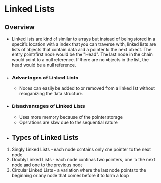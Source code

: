 # Linked Lists

## Overview
- Linked lists are kind of similar to arrays but instead of being stored in a specific location with a index that you can traverse with, linked lists are lists of objects that contain data and a pointer to the next object. The entry point/first node would be the "Head". The last node in the chain would point to a null reference. If there are no objects in the list, the head would be a null reference.

- ### Advantages of Linked Lists
    - Nodes can easily be added to or removed from a linked list without reorganizing the data structure.

- ### Disadvantages of Linked Lists
    - Uses more memory because of the pointer storage
    - Operations are slow due to the sequential nature

- ## Types of Linked Lists
1. Singly Linked Lists - each node contains only one pointer to the next node
2. Doubly Linked Lists - each node continas two pointers, one to the next node and one to the previous node
3. Circular Linked Lists - a variation where the last node points to the beginning or any node that comes before it to form a loop